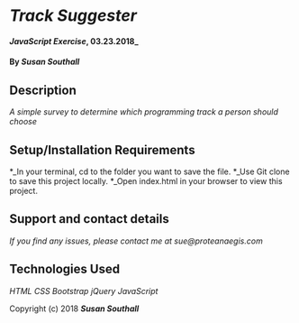 # _Track Suggester_

#### _JavaScript Exercise_, 03.23.2018_

#### By _**Susan Southall**_

## Description

_A simple survey to determine which programming track a person should choose_

## Setup/Installation Requirements
*_In your terminal, cd to the folder you want to save the file.
*_Use Git clone to save this project locally.
*_Open index.html in your browser to view this project.

## Support and contact details

_If you find any issues, please contact me at sue@proteanaegis.com_

## Technologies Used

_HTML_
_CSS_
_Bootstrap_
_jQuery_
_JavaScript_

Copyright (c) 2018 **_Susan Southall_**

